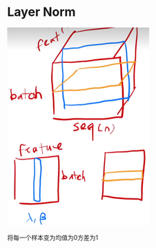 # Layer Norm

<img src="Attention is all you need.assets/image-20230304110037747.png" alt="image-20230304110037747" style="zoom:50%;" />

将每一个样本变为均值为0方差为1
